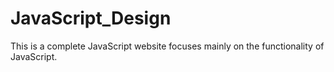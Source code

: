 # JavaScript_Design
This is a complete JavaScript website focuses mainly on the functionality of JavaScript.
